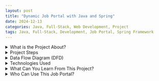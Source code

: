 ```yaml
---
layout: post
title: "Dynamic Job Portal with Java and Spring"
date: 2024-12-13
categories: Java, Full-Stack, Web Development, Project
tags: Java, Full-Stack, Development, Job Portal, Spring Framework
---
```


<details>
<summary> What is the Project About?</summary>
<div>
<ul>
  <li>This project aims to create a dynamic job portal website that connects job seekers and recruiters.</li>
  <li>Recruiters can post job opportunities, manage applications, and view dashboards.</li>
  <li>Job seekers can search, filter, and apply for jobs, enhancing the user experience.</li>
  <li>Developed with Java, Spring Framework, and Thymeleaf for frontend rendering.</li>
  <li>Focused on security, personalized dashboards, and efficient user interface design.</li>
</ul>
</div>
</details>

<details>
<summary> Project Steps</summary>
<div>
<pre>
** Steps:**

1. **Start**
2. **User Registration/Login**
    - **Step 1:** Recruiter or Job Candidate navigates to the login or registration page.
    - **Step 2:** The user enters credentials or creates a new account.
    
    **Recruiter Dashboard**﻿ 
    - **Step 3:** Recruiter logs in and accesses their dashboard.
    - **Step 4:** Recruiter posts new jobs by filling out the job form.
    - **Step 5:** View and manage existing job postings.
    - **Step 6:** Update recruiter profile as needed.
    
1. **Job Candidate Dashboard**
    - **Step 7:** Job candidate logs in and accesses their dashboard.
    - **Step 8:** Candidate edits and updates their profile information.
    - **Step 9:** Candidate searches for jobs using filters such as employment type and date posted.
    - **Step 10:** Candidate applies for selected jobs.
    
2. **Database Interaction**
    - **Step 11:** System stores and retrieves data, including user profiles, job postings, and applications.
3. **End**
</pre>
</div>
</details>

<details>
<summary> Data Flow Diagram (DFD)</summary>
<div>
<p>Below is the Data Flow Diagram (DFD) for the system:</p>
<img src="https://github.com/devakhilus/devakhilus.github.io/raw/main/preview.jpg" alt="Data Flow Diagram">
</div>
</details>

<details>
<summary> Technologies Used</summary>
<div>
<ul>
  <li>Java</li>
  <li>Spring Framework</li>
  <li>Thymeleaf for Frontend Rendering</li>
  <li>Database Integration (MySQL or PostgreSQL)</li>
  <li>Spring Security for Authentication</li>
</ul>
</div>
</details>

<details>
<summary> What Can You Learn From This Project?</summary>
<div>
<ul>
  <li>Building a full-stack web application using Java and Spring.</li>
  <li>Integrating frontend with Thymeleaf templating engine.</li>
  <li>Implementing user authentication and authorization.</li>
  <li>Working with databases to manage user data, job postings, and applications.</li>
  <li>Designing user-friendly interfaces for both recruiters and job seekers.</li>
</ul>
</div>
</details>

<details>
<summary> Who Can Use This Job Portal?</summary>
<div>
<ul>
  <li>Recruiters looking to post job openings and manage applications.</li>
  <li>Job seekers who are searching for and applying to jobs.</li>
  <li>Companies and startups looking for a simple, effective recruitment tool.</li>
</ul>
</div>
</details>

